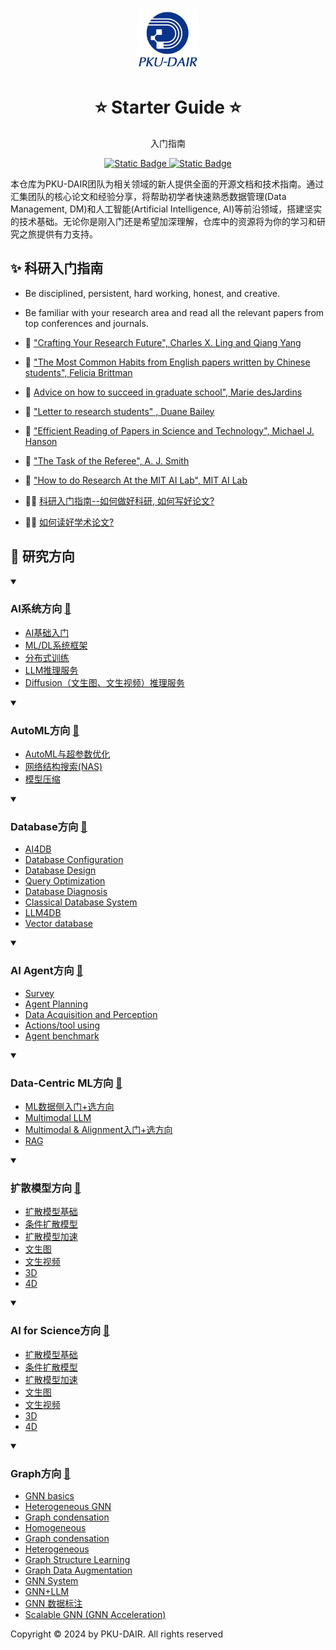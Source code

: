 <p align="center">
    <img width="100px" src="assets/group_logo.png" align="center" alt="PKU-DAIR" />
    <h1 align="center">⭐ Starter Guide ⭐</h1>
    <p align="center">入门指南</p>
    <p align="center">
        <a href="https://github.com/PKU-DAIR">
            <img alt="Static Badge" src="https://img.shields.io/badge/%C2%A9-PKU--DAIR-%230e529d?labelColor=%23003985">
        </a>
        <a href="https://github.com/PKU-DAIR">
            <img alt="Static Badge" src="https://img.shields.io/badge/PKU--DAIR-black?logo=github">
        </a>
    </p>
</p>

本仓库为PKU-DAIR团队为相关领域的新人提供全面的开源文档和技术指南。通过汇集团队的核心论文和经验分享，将帮助初学者快速熟悉数据管理(Data Management, DM)和人工智能(Artificial Intelligence, AI)等前沿领域，搭建坚实的技术基础。无论你是刚入门还是希望加深理解，仓库中的资源将为你的学习和研究之旅提供有力支持。

## ✨ 科研入门指南


- Be disciplined, persistent, hard working, honest, and creative.

- Be familiar with your research area and read all the relevant papers from top conferences and journals.

- 📔 ["Crafting Your Research Future", Charles X. Ling and Qiang Yang](https://cuibinpku.github.io/resources/Crafting-Your-Research-Future.pdf)

- 📄 ["The Most Common Habits from English papers written by Chinese students", Felicia Brittman](https://cuibinpku.github.io/resources/chinese-english-problem.pdf)


- 📄 [Advice on how to succeed in graduate school", Marie desJardins](https://cuibinpku.github.io/resources/advice.pdf)

- 📄 ["Letter to research students" , Duane Bailey](https://cuibinpku.github.io/resources/research.pdf)

- 📄 ["Efficient Reading of Papers in Science and Technology", Michael J. Hanson](https://cuibinpku.github.io/resources/efficientReading.pdf)

- 📄 ["The Task of the Referee", A. J. Smith](https://cuibinpku.github.io/resources/reviewing-smith.pdf)

- 📄 ["How to do Research At the MIT AI Lab", MIT AI Lab](https://cuibinpku.github.io/resources/MIT-do-research.pdf)

- 🧑‍🏫 [科研入门指南--如何做好科研, 如何写好论文?](docs/tutorials/how_to_do_research.md)

- 🧑‍🏫 [如何读好学术论文?](docs/tutorials/Readme.md)

## 📑 研究方向

<details open>
<summary>

### AI系统方向 [🔗](docs/systems/Readme.md)

</summary>

- [AI基础入门](docs/systems/Readme.md#AI基础入门)
- [ML/DL系统框架](docs/systems/Readme.md#ML/DL系统框架)
- [分布式训练](docs/systems/Readme.md#分布式训练)
- [LLM推理服务](docs/systems/Readme.md#LLM推理服务)
- [Diffusion（文生图、文生视频）推理服务](docs/systems/Readme.md#diffusion文生图文生视频推理服务)
</details>

<details open>
<summary>

### AutoML方向 [🔗](docs/autoML/Readme.md)

</summary>

- [AutoML与超参数优化](docs/autoML/Readme.md#AutoML与超参数优化)
- [网络结构搜索(NAS)](docs/autoML/Readme.md#网络结构搜索(NAS))
- [模型压缩](docs/autoML/Readme.md#模型压缩)
</details>

<details open>
<summary>

### Database方向 [🔗](docs/database/Readme.md)

</summary>

- [AI4DB](docs/database/Readme.md#AI4DB)
- [Database Configuration](docs/database/Readme.md#Database-Configuration)
- [Database Design](docs/database/Readme.md#Database-Design)
- [Query Optimization](docs/database/Readme.md#Query-Optimization)
- [Database Diagnosis](docs/database/Readme.md#Database-Diagnosis)
- [Classical Database System](docs/database/Readme.md#Classical-Database-System)
- [LLM4DB](docs/database/Readme.md#LLM4DB)
- [Vector database](docs/database/Readme.md#Vector-database)
</details>

<details open>
<summary>

### AI Agent方向 [🔗](docs/aiAgents/Readme.md)

</summary>

- [Survey](docs/aiAgents/Readme.md#Survey)
- [Agent Planning](docs/aiAgents/Readme.md#Agent-planning)
- [Data Acquisition and Perception](docs/aiAgents/Readme.md#Data-acquisition-and-perception)
- [Actions/tool using](docs/aiAgents/Readme.md#Actions/tool-using)
- [Agent benchmark](docs/aiAgents/Readme.md#Agent-benchmark)
</details>

<details open>
<summary>

### Data-Centric ML方向 [🔗](docs/dcml/Readme.md)

</summary>

- [ML数据侧入门+选方向](docs/dcml/Readme.md#ML数据侧入门+选方向)
- [Multimodal LLM](docs/dcml/Readme.md#Multimodal-LLM)
- [Multimodal & Alignment入门+选方向](docs/dcml/Readme.md#Multimodal-&-Alignment入门+选方向)
- [RAG](docs/dcml/Readme.md#RAG)
</details>

<details open>
<summary>

### 扩散模型方向 [🔗](docs/diffusion/Readme.md)

</summary>

- [扩散模型基础](docs/diffusion/Readme.md#扩散模型基础)
- [条件扩散模型](docs/diffusion/Readme.md#条件扩散模型)
- [扩散模型加速](docs/diffusion/Readme.md#扩散模型加速)
- [文生图](docs/diffusion/Readme.md#文生图)
- [文生视频](docs/diffusion/Readme.md#文生视频)
- [3D](docs/diffusion/Readme.md#3D)
- [4D](docs/diffusion/Readme.md#4D)
</details>

<details open>
<summary>

### AI for Science方向 [🔗](docs/diffusion/Readme.md)

</summary>

- [扩散模型基础](docs/diffusion/Readme.md#扩散模型基础)
- [条件扩散模型](docs/diffusion/Readme.md#条件扩散模型)
- [扩散模型加速](docs/diffusion/Readme.md#扩散模型加速)
- [文生图](docs/diffusion/Readme.md#文生图)
- [文生视频](docs/diffusion/Readme.md#文生视频)
- [3D](docs/diffusion/Readme.md#3D)
- [4D](docs/diffusion/Readme.md#4D)
</details>

<details open>
<summary>

### Graph方向 [🔗](docs/graphs/Readme.md)

</summary>

- [GNN basics](docs/graphs/Readme.md#GNN-basics)
- [Heterogeneous GNN](docs/graphs/Readme.md#Heterogeneous-GNN)
- [Graph condensation](docs/graphs/Readme.md#Graph-condensation)
- [Homogeneous](docs/graphs/Readme.md#Homogeneous)
- [Graph condensation](docs/graphs/Readme.md#Graph-condensation)
- [Heterogeneous](docs/graphs/Readme.md#Heterogeneous)
- [Graph Structure Learning](docs/graphs/Readme.md#Graph-Structure-Learning)
- [Graph Data Augmentation](docs/graphs/Readme.md#Graph-Data-Augmentation)
- [GNN System](docs/graphs/Readme.md#GNN-System)
- [GNN+LLM](docs/graphs/Readme.md#GNN+LLM)
- [GNN 数据标注](docs/graphs/Readme.md#GNN-数据标注)
- [Scalable GNN (GNN Acceleration)](docs/graphs/Readme.md#Scalable-GNN-(GNN-Acceleration))
</details>

Copyright © 2024 by PKU-DAIR. All rights reserved
